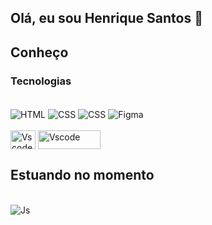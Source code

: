 ## Olá, eu sou Henrique Santos 👋

## Conheço
### Tecnologias
<div style="display: inline_block"><br>
<img align="center" alt="HTML" src="https://img.shields.io/badge/HTML5-E34F26?style=for-the-badge&logo=html5&logoColor=white">
<img align="center" alt="CSS"  src="https://img.shields.io/badge/CSS3-1572B6?style=for-the-badge&logo=css3&logoColor=white">
<img align="center" alt="CSS"  src="https://img.shields.io/badge/Bootstrap-563D7C?style=for-the-badge&logo=bootstrap&logoColor=white"> 
 <img align="center" alt="Figma" src="https://img.shields.io/badge/figma-%23F24E1E.svg?style=for-the-badge&logo=figma&logoColor=white">
 </div>
<div style="display: inline_block"><br>
  <img align="center" alt="Vscode" height="30" width="40" src="https://cdn.jsdelivr.net/gh/devicons/devicon/icons/vscode/vscode-original.svg"/>
	  <img align="center" alt="Vscode" height="30" width=100" src="https://img.shields.io/badge/Android_Studio-3DDC84?style=for-the-badge&logo=android-studio&logoColor=white"/>
	
</div>

## Estuando no momento
<div style="display: inline_block"><br>
  
  <img align="center" alt="Js"  src="https://img.shields.io/badge/Kotlin-0095D5?&style=for-the-badge&logo=kotlin&logoColor=white">	
 
	
</div>
